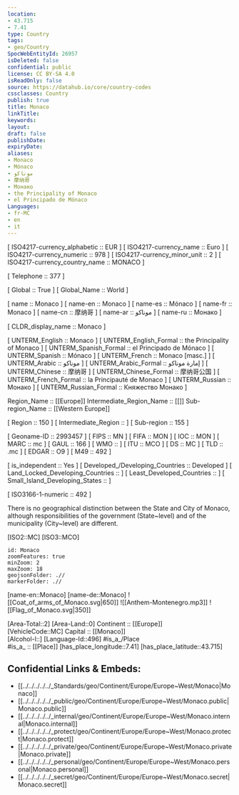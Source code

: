 ```yaml
---
location:
- 43.715
- 7.41
type: Country
tags:
- geo/Country
SpocWebEntityId: 26957
isDeleted: false
confidential: public
license: CC BY-SA 4.0
isReadOnly: false
source: https://datahub.io/core/country-codes
cssclasses: Country
publish: true
title: Monaco
linkTitle: 
keywords: 
layout: 
draft: false
publishDate: 
expiryDate: 
aliases:
- Monaco
- Mónaco
- موناكو
- 摩纳哥
- Монако
- the Principality of Monaco
- el Principado de Mónaco
Languages:
- fr-MC
- en
- it
---
```



[	ISO4217-currency_alphabetic	 :: EUR ] 
[	ISO4217-currency_name	 :: Euro ] 
[	ISO4217-currency_numeric	 :: 978 ] 
[	ISO4217-currency_minor_unit	 :: 2 ] 
[	ISO4217-currency_country_name	 :: MONACO ] 

[	Telephone	 :: 377 ] 

[	Global	 :: True ] 
[	Global_Name	 :: World ] 

[	name	 :: Monaco ] 
[	name-en	 :: Monaco ] 
[	name-es	 :: Mónaco ] 
[	name-fr	 :: Monaco ] 
[	name-cn	 :: 摩纳哥 ] 
[	name-ar	 :: موناكو ] 
[	name-ru	 :: Монако ] 

[	CLDR_display_name	 :: Monaco ] 

[	UNTERM_English	 :: Monaco ] 
[	UNTERM_English_Formal	 :: the Principality of Monaco ] 
[	UNTERM_Spanish_Formal	 :: el Principado de Mónaco ] 
[	UNTERM_Spanish	 :: Mónaco ] 
[	UNTERM_French	 :: Monaco [masc.] ] 
[	UNTERM_Arabic	 :: موناكو ] 
[	UNTERM_Arabic_Formal	 :: إمارة موناكو ] 
[	UNTERM_Chinese	 :: 摩纳哥 ] 
[	UNTERM_Chinese_Formal	 :: 摩纳哥公国 ] 
[	UNTERM_French_Formal	 :: la Principauté de Monaco ] 
[	UNTERM_Russian	 :: Монако ] 
[	UNTERM_Russian_Formal	 :: Княжество Монако ] 

Region_Name ::  [[Europe]] 
Intermediate_Region_Name ::  [[]] 
Sub-region_Name ::  [[Western Europe]] 

[	Region	 :: 150 ] 
[	Intermediate_Region	 ::  ] 
[	Sub-region	 :: 155 ] 

[	Geoname-ID	 :: 2993457 ] 
[	FIPS	 :: MN ] 
[	FIFA	 :: MON ] 
[	IOC	 :: MON ] 
[	MARC	 :: mc ] 
[	GAUL	 :: 166 ] 
[	WMO	 ::  ] 
[	ITU	 :: MCO ] 
[	DS	 :: MC ] 
[	TLD	 :: .mc ] 
[	EDGAR	 :: O9 ] 
[	M49	 :: 492 ] 

[	is_independent	 :: Yes ] 
[	Developed_/Developing_Countries	 :: Developed ] 
[	Land_Locked_Developing_Countries	 ::  ] 
[	Least_Developed_Countries	 ::  ] 
[	Small_Island_Developing_States	 ::  ] 

[	ISO3166-1-numeric	 :: 492 ] 




There is no geographical distinction between the State and City of Monaco,
although responsibilities of the government (State~level) and of the municipality (City~level) are different.

[ISO2::MC] 
[ISO3::MCO] 
```leaflet
id: Monaco
zoomFeatures: true 
minZoom: 2 
maxZoom: 18
geojsonFolder: .// 
markerFolder: .//
```

[name-en::Monaco] 
[name-de::Monaco] 
![[Coat_of_arms_of_Monaco.svg|650]] 
![[Anthem-Montenegro.mp3]] 
![[Flag_of_Monaco.svg|350]] 

[Area-Total::2] 
[Area-Land::0] 
Continent :: [[Europe]]  
[VehicleCode::MC] 
Capital :: [[Monaco]]  
[Alcohol-l::] 
[Language-Id::496] 
#is_a_/Place  
#is_a_ :: [[Place]] 
[has_place_longitude::7.41] 
[has_place_latitude::43.715] 



## Confidential Links & Embeds: 
- [[../../../../../_Standards/geo/Continent/Europe/Europe~West/Monaco|Monaco]] 
- [[../../../../../_public/geo/Continent/Europe/Europe~West/Monaco.public|Monaco.public]] 
- [[../../../../../_internal/geo/Continent/Europe/Europe~West/Monaco.internal|Monaco.internal]] 
- [[../../../../../_protect/geo/Continent/Europe/Europe~West/Monaco.protect|Monaco.protect]] 
- [[../../../../../_private/geo/Continent/Europe/Europe~West/Monaco.private|Monaco.private]] 
- [[../../../../../_personal/geo/Continent/Europe/Europe~West/Monaco.personal|Monaco.personal]] 
- [[../../../../../_secret/geo/Continent/Europe/Europe~West/Monaco.secret|Monaco.secret]] 
